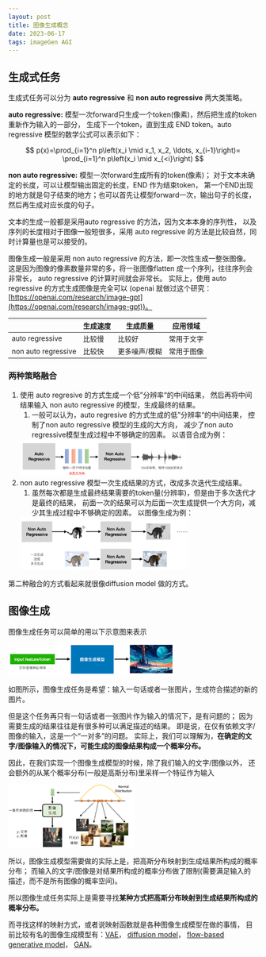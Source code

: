 ```yaml
---
layout: post
title: 图像生成概念
date: 2023-06-17
tags: imageGen AGI
---
```


## 生成式任务

生成式任务可以分为 **auto regressive** 和 **non auto regressive** 两大类策略。

**auto regressive:** 模型一次forward只生成一个token(像素)，然后把生成的token重新作为输入的一部分，
生成下一个token，直到生成 END token。auto regressive 模型的数学公式可以表示如下：

$$
p(x)=\prod_{i=1}^n p\left(x_i \mid x_1, x_2, \ldots, x_{i-1}\right)=
\prod_{i=1}^n p\left(x_i \mid x_{<i}\right)
$$

**non auto regressive:** 模型一次forward生成所有的token(像素)；
对于文本未确定的长度，可以让模型输出固定的长度，END 作为结束token，
第一个END出现的地方就是句子结束的地方；也可以首先让模型forward一次，输出句子的长度，然后再生成对应长度的句子。

文本的生成一般都是采用auto regressive 的方法，因为文本本身的序列性，
以及序列的长度相对于图像一般短很多，采用 auto regressive 的方法是比较自然，同时计算量也是可以接受的。

图像生成一般是采用 non auto regressive 的方法，即一次性生成一整张图像。
这是因为图像的像素数量非常的多，将一张图像flatten 成一个序列，往往序列会非常长，
auto regressive 的计算时间就会非常长。
实际上，使用 auto regressive 的方式生成图像是完全可以
(openai 就做过这个研究：
[https://openai.com/research/image-gpt](https://openai.com/research/image-gpt))。

|  | 生成速度 | 生成质量 | 应用领域 |
| --- | --- | --- | --- |
| auto regressive | 比较慢 | 比较好 | 常用于文字 |
| non auto regressive | 比较快 | 更多噪声/模糊 | 常用于图像 |

### 两种策略融合

1. 使用 auto regresive 的方式生成一个低”分辨率“的中间结果，
   然后再将中间结果输入 non auto regressive 的模型，生成最终的结果。
    1. 一般可以认为，auto regresive 的方式生成的低”分辨率“的中间结果，
       控制了non auto regressive 模型的生成的大方向，
       减少了non auto regressive模型生成过程中不够确定的因素。
    以语音合成为例：
    <img src="/images/posts/imggen/intro_00.png" alt="语音合成" style="zoom:33%;" />
2. non auto regressive 模型一次生成结果的方式，改成多次迭代生成结果。
    1. 虽然每次都是生成最终结果需要的token量(分辨率)，但是由于多次迭代才是最终的结果，
       前面一次的结果可以为后面一次生成提供一个大方向，减少其生成过程中不够确定的因素。
    以图像生成为例：
    <img src="/images/posts/imggen/intro_01.png" alt="图像生成" style="zoom:33%;" />

第二种融合的方式看起来就很像diffusion model 做的方式。

## 图像生成

图像生成任务可以简单的用以下示意图来表示

<img src="/images/posts/imggen/intro_02.png" alt="图像生成任务" style="zoom:33%;" />

如图所示，图像生成任务是希望：输入一句话或者一张图片，生成符合描述的新的图片。

但是这个任务再只有一句话或者一张图片作为输入的情况下，是有问题的；
因为需要生成的结果往往是有很多种可以满足描述的结果。
即是说，在仅有依赖文字/图像的输入，这是一个“一对多”的问题。
实际上，我们可以理解为，**在确定的文字/图像输入的情况下，可能生成的图像结果构成一个概率分布。**

因此，在我们实现一个图像生成模型的时候，除了我们输入的文字/图像以外，
还会额外的从某个概率分布(一般是高斯分布)里采样一个特征作为输入

<img src="/images/posts/imggen/intro_03.png" alt="图像生成模型" style="zoom:25%;" />

所以，图像生成模型需要做的实际上是，把高斯分布映射到生成结果所构成的概率分布；
而输入的文字/图像是对结果所构成的概率分布做了限制(需要满足输入的描述，而不是所有图像的概率空间)。

所以图像生成任务实际上是需要寻找**某种方式把高斯分布映射到生成结果所构成的概率分布。**

而寻找这样的映射方式，或者说映射函数就是各种图像生成模型在做的事情，
目前比较有名的图像生成模型有：[VAE](https://arxiv.org/abs/1312.6114)，
[diffusion model](https://arxiv.org/abs/2006.11239)，
[flow-based generative model](https://arxiv.org/abs/1505.05770)，
[GAN](https://arxiv.org/abs/1406.2661)。
